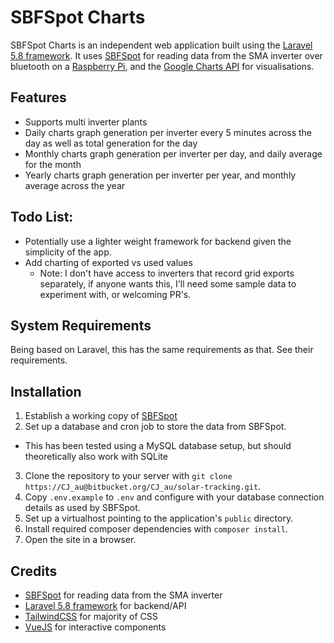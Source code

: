 # SBFSpot Charts

SBFSpot Charts is an independent web application built using the [Laravel 5.8 framework](https://www.laravel.com).  It uses [SBFSpot](https://sbfspot.codeplex.com/) for reading data from the SMA inverter
over bluetooth on a [Raspberry Pi](https://www.raspberrypi.org), and the [Google Charts API](https://developers.google.com/chart/) for visualisations. 

## Features
* Supports multi inverter plants
* Daily charts graph generation per inverter every 5 minutes across the day as well as total generation for the day
* Monthly charts graph generation per inverter per day, and daily average for the month
* Yearly charts graph generation per inverter per year, and monthly average across the year

## Todo List:
* Potentially use a lighter weight framework for backend given the simplicity of the app.
* Add charting of exported vs used values
  * Note: I don't have access to inverters that record grid exports separately, if anyone wants this, I'll need some sample data to experiment with, or welcoming PR's.

## System Requirements
Being based on Laravel, this has the same requirements as that. See their requirements.

## Installation

1. Establish a working copy of [SBFSpot](https://sbfspot.codeplex.com/documentation)
2. Set up a database and cron job to store the data from SBFSpot.
  * This has been tested using a MySQL database setup, but should theoretically also work with SQLite
3. Clone the repository to your server with `git clone https://CJ_au@bitbucket.org/CJ_au/solar-tracking.git`.
4. Copy `.env.example` to `.env` and configure with your database connection details as used by SBFSpot.  
5. Set up a virtualhost pointing to the application's `public` directory.
6. Install required composer dependencies with `composer install`.
7. Open the site in a browser.

## Credits
* [SBFSpot](https://sbfspot.codeplex.com/) for reading data from the SMA inverter
* [Laravel 5.8 framework](https://www.laravel.com) for backend/API
* [TailwindCSS](https://tailwindcss.com) for majority of CSS
* [VueJS](https://vuejs.org/) for interactive components